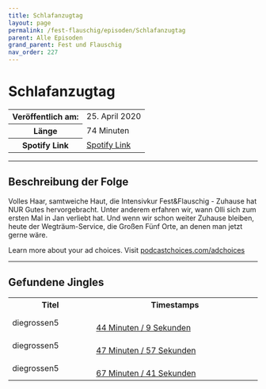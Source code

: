 ```yaml
---
title: Schlafanzugtag
layout: page
permalink: /fest-flauschig/episoden/Schlafanzugtag
parent: Alle Episoden
grand_parent: Fest und Flauschig
nav_order: 227
---
```


# Schlafanzugtag
<table class="resp-table dcf-table dcf-table-responsive dcf-table-bordered dcf-table-striped dcf-w-100%">
                    <tbody>
                        <tr>
                            <th scope="row">Veröffentlich am:</th>
                            <td data-label="Veröffentlich am:">25. April 2020</td>
                        </tr>
                        <tr>
                            <th scope="row">Länge </th>
                            <td data-label="Länge ">74 Minuten</td>
                        </tr><tr>
                                <th scope="row">Spotify Link</th>
                                <td data-label="Spotify Link"><a href="https://open.spotify.com/episode/26TddcoBmoWnrae4osV7gC">Spotify Link</a></td>
                            </tr></tbody>
                </table>

***

## Beschreibung der Folge

<div>
<p>Volles Haar, samtweiche Haut, die Intensivkur Fest&amp;Flauschig - Zuhause hat NUR Gutes hervorgebracht. Unter anderem erfahren wir, wann Olli sich zum ersten Mal in Jan verliebt hat. Und wenn wir schon weiter Zuhause bleiben, heute der Wegträum-Service, die Großen Fünf Orte, an denen man jetzt gerne wäre.</p><p> </p><p>Learn more about your ad choices. Visit <a href="https://podcastchoices.com/adchoices">podcastchoices.com/adchoices</a></p>  
</div>

***

## Gefundene Jingles

<table style="display: table;">
                                    <tr>
                                        <th class="tableColumnTitle">Titel</th>
                                        <th class="tableColumnTimestamps">Timestamps</th>
                                    </tr>
                                    <tr>
                                <td markdown="span"  class="tableColumnTitle">diegrossen5</td>
                                <td markdown="span" class="tableColumnTimestamps">
                                <br>
                                <a href="https://open.spotify.com/episode/26TddcoBmoWnrae4osV7gC?t=2649">
                                44 Minuten / 9 Sekunden</a>
                                </td></tr><tr>
                                <td markdown="span"  class="tableColumnTitle">diegrossen5</td>
                                <td markdown="span" class="tableColumnTimestamps">
                                <br>
                                <a href="https://open.spotify.com/episode/26TddcoBmoWnrae4osV7gC?t=2877">
                                47 Minuten / 57 Sekunden</a>
                                </td></tr><tr>
                                <td markdown="span"  class="tableColumnTitle">diegrossen5</td>
                                <td markdown="span" class="tableColumnTimestamps">
                                <br>
                                <a href="https://open.spotify.com/episode/26TddcoBmoWnrae4osV7gC?t=4061">
                                67 Minuten / 41 Sekunden</a>
                                </td></tr></table>